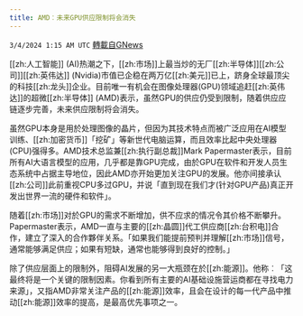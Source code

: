 ```yaml
---
title: AMD︰未来GPU供应限制将会消失
---
```

`3/4/2024 1:15 AM UTC` [轉載自GNews](https://gnews.org/articles/2361857)

[[zh:人工智能]] (AI)热潮之下，[[zh:市场]]上最当炒的无厂[[zh:半导体]][[zh:公司]][[zh:英伟达]] (Nvidia)市值已企稳在两万亿[[zh:美元]]已上，跻身全球最顶尖的科技[[zh:龙头]]企业。目前唯一有机会在图像处理器(GPU)领域追赶[[zh:英伟达]]的超微[[zh:半导体]] (AMD)表示，虽然GPU的供应仍受到限制，随着供应应链逐步完善，未来供应限制将会消失。

虽然GPU本身是用於处理图像的晶片，但因为其技术特点而被广泛应用在AI模型训练、[[zh:加密货币]]「挖矿」等新世代电脑运算，而且效率比起中央处理器(CPU)强得多。AMD技术总监兼[[zh:执行副总裁]]Mark Papermaster表示，目前所有AI大语言模型的应用，几乎都是靠GPU完成，由於GPU在软件和开发人员生态系统中占据主导地位，因此AMD亦开始更加关注GPU的发展。他亦间接承认[[zh:公司]]此前重视CPU多过GPU，并说「直到现在我们才(针对GPU产品)真正开发出世界一流的硬件和软件」。

随着[[zh:市场]]对於GPU的需求不断增加，供不应求的情况令其价格不断攀升。Papermaster表示，AMD一直与主要的[[zh:晶圆]]代工供应商[[zh:台积电]]合作，建立了深入的合作夥伴关系。「如果我们能提前预判并理解[[zh:市场]]信号，通常能够满足供应；如果有短缺，通常也能够得到良好的控制。」

除了供应层面上的限制外，阻碍AI发展的另一大瓶颈在於[[zh:能源]]。他称︰「这最终将是一个关键的限制因素。你看到所有主要的AI基础设施营运商都在寻找电力来源」，又指AMD非常关注产品的[[zh:能源]]效率，且会在设计的每一代产品中推动[[zh:能源]]效率的提高，是最高优先事项之一。
